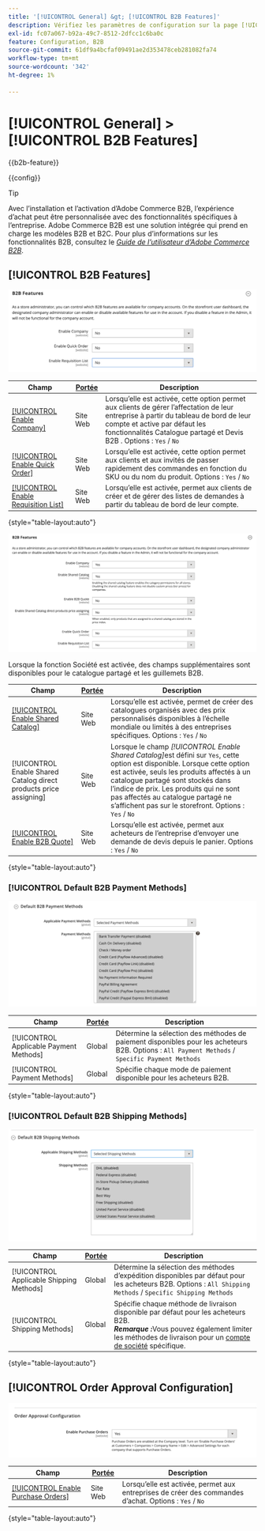 ```yaml
---
title: '[!UICONTROL General] &gt; [!UICONTROL B2B Features]'
description: Vérifiez les paramètres de configuration sur la page [!UICONTROL General] &gt; [!UICONTROL B2B Features] de l’administrateur Commerce.
exl-id: fc07a067-b92a-49c7-8512-2dfcc1c6ba0c
feature: Configuration, B2B
source-git-commit: 61df9a4bcfaf09491ae2d353478ceb281082fa74
workflow-type: tm+mt
source-wordcount: '342'
ht-degree: 1%

---
```


# [!UICONTROL General] > [!UICONTROL B2B Features]

{{b2b-feature}}

{{config}}

>[!TIP]
>
>Avec l’installation et l’activation d’Adobe Commerce B2B, l’expérience d’achat peut être personnalisée avec des fonctionnalités spécifiques à l’entreprise. Adobe Commerce B2B est une solution intégrée qui prend en charge les modèles B2B et B2C. Pour plus d’informations sur les fonctionnalités B2B, consultez le [_Guide de l’utilisateur d’Adobe Commerce B2B_](https://experienceleague.adobe.com/docs/commerce-admin/b2b/introduction.html).

## [!UICONTROL B2B Features]

![Fonctionnalités B2B](./assets/b2b-features.png)<!-- zoom -->

| Champ | [Portée](../../getting-started/websites-stores-views.md#scope-settings) | Description |
|------- |----------------------------------------------------------------------- |------------ |
| [[!UICONTROL Enable Company]](../../b2b/account-companies.md) | Site Web | Lorsqu’elle est activée, cette option permet aux clients de gérer l’affectation de leur entreprise à partir du tableau de bord de leur compte et active par défaut les fonctionnalités Catalogue partagé et Devis B2B . Options : `Yes` / `No` |
| [[!UICONTROL Enable Quick Order]](../../b2b/quick-order.md) | Site Web | Lorsqu’elle est activée, cette option permet aux clients et aux invités de passer rapidement des commandes en fonction du SKU ou du nom du produit. Options : `Yes` / `No` |
| [[!UICONTROL Enable Requisition List]](../../b2b/configure-requisition-lists.md) | Site Web | Lorsqu’elle est activée, permet aux clients de créer et de gérer des listes de demandes à partir du tableau de bord de leur compte. |

{style="table-layout:auto"}

![Fonctionnalités B2B avec entreprises et catalogues partagés activées](./assets/b2b-features-company-enabled.png)<!-- zoom -->

Lorsque la fonction Société est activée, des champs supplémentaires sont disponibles pour le catalogue partagé et les guillemets B2B.

| Champ | [Portée](../../getting-started/websites-stores-views.md#scope-settings) | Description |
|------- |----------------------------------------------------------------------- |------------ |
| [[!UICONTROL Enable Shared Catalog]](../../b2b/catalog-shared.md) | Site Web | Lorsqu’elle est activée, permet de créer des catalogues organisés avec des prix personnalisés disponibles à l’échelle mondiale ou limités à des entreprises spécifiques. Options : `Yes` / `No` |
| [!UICONTROL Enable Shared Catalog direct products price assigning] | Site Web | Lorsque le champ _[!UICONTROL Enable Shared Catalog]_&#x200B;est défini sur `Yes`, cette option est disponible. Lorsque cette option est activée, seuls les produits affectés à un catalogue partagé sont stockés dans l’indice de prix. Les produits qui ne sont pas affectés au catalogue partagé ne s’affichent pas sur le storefront. Options : `Yes` / `No` |
| [[!UICONTROL Enable B2B Quote]](../../b2b/configure-quotes.md) | Site Web | Lorsqu’elle est activée, permet aux acheteurs de l’entreprise d’envoyer une demande de devis depuis le panier. Options : `Yes` / `No` |

{style="table-layout:auto"}

### [!UICONTROL Default B2B Payment Methods]

![Configuration B2B - paramètres du mode de paiement par défaut](./assets/b2b-features-default-payment-methods.png)<!-- zoom -->

| Champ | [Portée](../../getting-started/websites-stores-views.md#scope-settings) | Description |
|------- |----------------------------------------------------------------------- |------------ |
| [!UICONTROL Applicable Payment Methods] | Global | Détermine la sélection des méthodes de paiement disponibles pour les acheteurs B2B. Options : `All Payment Methods` / `Specific Payment Methods` |
| [!UICONTROL Payment Methods] | Global | Spécifie chaque mode de paiement disponible pour les acheteurs B2B. |

{style="table-layout:auto"}

### [!UICONTROL Default B2B Shipping Methods]

![Configuration B2B - méthodes de livraison par défaut](./assets/b2b-features-shipping-methods.png)<!-- zoom -->

| Champ | [Portée](../../getting-started/websites-stores-views.md#scope-settings) | Description |
|------- |----------------------------------------------------------------------- |------------ |
| [!UICONTROL Applicable Shipping Methods] | Global | Détermine la sélection des méthodes d’expédition disponibles par défaut pour les acheteurs B2B. Options : `All Shipping Methods` / `Specific Shipping Methods` |
| [!UICONTROL Shipping Methods] | Global | Spécifie chaque méthode de livraison disponible par défaut pour les acheteurs B2B. <br/>**_Remarque :_**&#x200B;Vous pouvez également limiter les méthodes de livraison pour un [compte de société](../../b2b/account-companies.md) spécifique. |

{style="table-layout:auto"}

## [!UICONTROL Order Approval Configuration]

![Fonctionnalités B2B - Configuration de l’approbation de commande](./assets/b2b-features-order-approval.png)<!-- zoom -->

| Champ | [Portée](../../getting-started/websites-stores-views.md#scope-settings) | Description |
|------- |----------------------------------------------------------------------- |------------ |
| [[!UICONTROL Enable Purchase Orders]](../../stores-purchase/purchase-order.md) | Site Web | Lorsqu’elle est activée, permet aux entreprises de créer des commandes d’achat. Options : `Yes` / `No` |

{style="table-layout:auto"}


